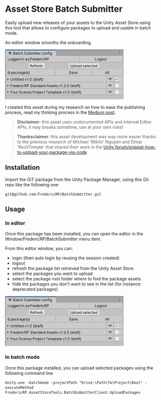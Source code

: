 # Asset Store Batch Submitter

Easily upload new releases of your assets to the Unity Asset Store using this tool that allows to configure packages to upload and usable in batch mode.

An editor window smooths the onboarding.

![Config via the editor window](Documentation~/images/editor_window.jpg)

I created this asset during my research on how to ease the publishing process, read my thinking process in the [Medium post](https://medium.com/@FredericRP/your-assets-in-the-unity-package-manager-from-a-git-subfolder-1339880dd09f?sk=3615b1ac303ed3e7f4a4e26d918cb07e).

> **Disclaimer**: this asset uses undocumented APIs and Internal Editor APIs, it may breaks sometime, use at your own risks!

> **Thanksclaimer**: this asset development was way more easier thanks to the previous research of Michael 'Mikilo' Nguyen and Elmar 'RockTomate' that shared their work in the [Unity forum/snippet-how-to-upload-your-package-via-code](https://forum.unity.com/threads/snippet-how-to-upload-your-package-via-code.819858)

## Installation

Import the GiT package from the Unity Package Manager, using this Git repo like the following one:

```
git@github.com:FredericRP/BatchSubmitter.git
```

## Usage

### In editor

Once this package has been installed, you can open the editor in the Window/FredericRP/BatchSubmitter menu item.

From this editor window, you can:
- login (then auto login by reusing the session created)
- logout
- refresh the package list retrieved from the Unity Asset Store
- select the packages you want to upload
- select the package root folder where to find the package assets
- hide the packages you don't want to see in the list (for instance: deprecated packages)

![Config via the editor window](Documentation~/images/editor_window.jpg)

### In batch mode

Once this package installed, you can upload selected packages using the following command line

```
Unity.exe -batchmode -projectPath "Drive:\Path\To\Project\Root" -executeMethod FredericRP.AssetStoreTools.BatchSubmitterClient.UploadPackages
```
